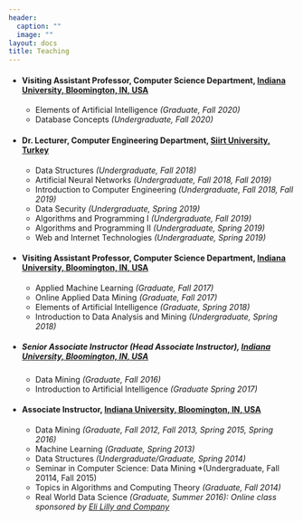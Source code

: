 ```yaml
---
header:
  caption: ""
  image: ""
layout: docs
title: Teaching
---
```

    
* #### Visiting Assistant Professor, Computer Science Department, [Indiana University, Bloomington, IN, USA](https://luddy.indiana.edu/about/facilities/index.html)

    + Elements of Artificial Intelligence *(Graduate, Fall 2020)*
    + Database Concepts *(Undergraduate, Fall 2020)*

* #### Dr. Lecturer, Computer Engineering Department, [Siirt University, Turkey](http://bilgisayar.siirt.edu.tr/detay/general-information/768093053.html)
    + Data Structures *(Undergraduate, Fall 2018)*
    + Artificial Neural Networks *(Undergraduate, Fall 2018, Fall 2019)*
    + Introduction to Computer Engineering *(Undergraduate, Fall 2018, Fall 2019)*
    + Data Security *(Undergraduate, Spring 2019)*
    + Algorithms and Programming I  *(Undergraduate, Fall 2019)*
    + Algorithms and Programming II *(Undergraduate, Spring 2019)*
    + Web and Internet Technologies *(Undergraduate, Spring 2019)*
    
* #### Visiting Assistant Professor, Computer Science Department, [Indiana University, Bloomington, IN, USA](https://luddy.indiana.edu/about/facilities/index.html)
    + Applied Machine Learning *(Graduate, Fall 2017)*
    + Online Applied Data Mining *(Graduate, Fall 2017)*
    + Elements of Artificial Intelligence *(Graduate, Spring 2018)*
    + Introduction to Data Analysis and Mining *(Undergraduate, Spring 2018)*
    
* ##### Senior Associate Instructor (Head Associate Instructor), [Indiana University, Bloomington, IN, USA](https://luddy.indiana.edu/about/facilities/index.html)
    + Data Mining *(Graduate, Fall 2016)*
    + Introduction to Artificial Intelligence *(Graduate Spring 2017)*

* #### Associate Instructor, [Indiana University, Bloomington, IN, USA](https://luddy.indiana.edu/about/facilities/index.html)
    + Data Mining *(Graduate, Fall 2012, Fall 2013, Spring 2015, Spring 2016)*
    + Machine Learning *(Graduate, Spring 2013)*
    + Data Structures *(Undergraduate/Graduate, Spring 2014)*
    + Seminar in Computer Science: Data Mining *(Undergraduate, Fall 20114, Fall 2015)
    + Topics in Algorithms and Computing Theory *(Graduate, Fall 2014)*
    + Real World Data Science *(Graduate, Summer 2016): Online class sponsored by [Eli Lilly and Company](https://www.lilly.com/)*










